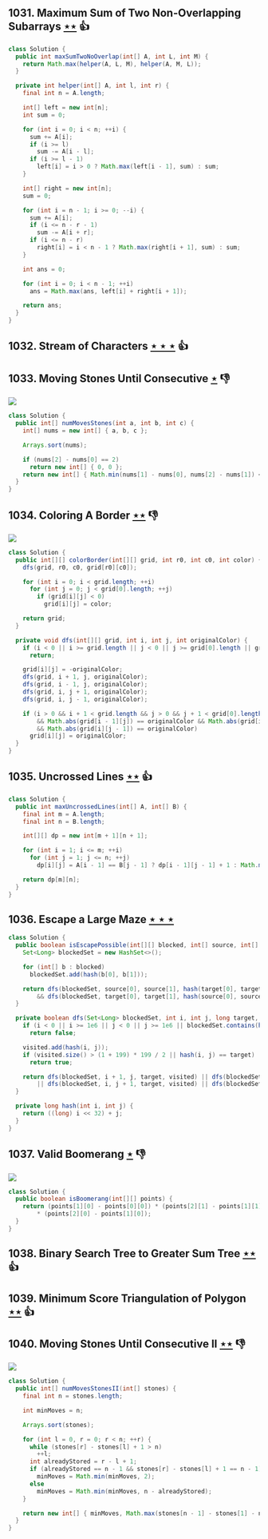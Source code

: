 ## 1031. Maximum Sum of Two Non-Overlapping Subarrays [$\star\star$](https://leetcode.com/problems/maximum-sum-of-two-non-overlapping-subarrays) :thumbsup:

```java
class Solution {
  public int maxSumTwoNoOverlap(int[] A, int L, int M) {
    return Math.max(helper(A, L, M), helper(A, M, L));
  }

  private int helper(int[] A, int l, int r) {
    final int n = A.length;

    int[] left = new int[n];
    int sum = 0;

    for (int i = 0; i < n; ++i) {
      sum += A[i];
      if (i >= l)
        sum -= A[i - l];
      if (i >= l - 1)
        left[i] = i > 0 ? Math.max(left[i - 1], sum) : sum;
    }

    int[] right = new int[n];
    sum = 0;

    for (int i = n - 1; i >= 0; --i) {
      sum += A[i];
      if (i <= n - r - 1)
        sum -= A[i + r];
      if (i <= n - r)
        right[i] = i < n - 1 ? Math.max(right[i + 1], sum) : sum;
    }

    int ans = 0;

    for (int i = 0; i < n - 1; ++i)
      ans = Math.max(ans, left[i] + right[i + 1]);

    return ans;
  }
}
```

## 1032. Stream of Characters [$\star\star\star$](https://leetcode.com/problems/stream-of-characters) :thumbsup:

## 1033. Moving Stones Until Consecutive [$\star$](https://leetcode.com/problems/moving-stones-until-consecutive) :thumbsdown:

![](https://img.shields.io/badge/-Brainteaser-DB4D6D.svg?style=flat-square)

```java
class Solution {
  public int[] numMovesStones(int a, int b, int c) {
    int[] nums = new int[] { a, b, c };

    Arrays.sort(nums);

    if (nums[2] - nums[0] == 2)
      return new int[] { 0, 0 };
    return new int[] { Math.min(nums[1] - nums[0], nums[2] - nums[1]) <= 2 ? 1 : 2, nums[2] - nums[0] - 2 };
  }
}
```

## 1034. Coloring A Border [$\star\star$](https://leetcode.com/problems/coloring-a-border) :thumbsdown:

![](https://img.shields.io/badge/-Depth%20First%20Search-86C166.svg?style=flat-square)

```java
class Solution {
  public int[][] colorBorder(int[][] grid, int r0, int c0, int color) {
    dfs(grid, r0, c0, grid[r0][c0]);

    for (int i = 0; i < grid.length; ++i)
      for (int j = 0; j < grid[0].length; ++j)
        if (grid[i][j] < 0)
          grid[i][j] = color;

    return grid;
  }

  private void dfs(int[][] grid, int i, int j, int originalColor) {
    if (i < 0 || i >= grid.length || j < 0 || j >= grid[0].length || grid[i][j] != originalColor)
      return;

    grid[i][j] = -originalColor;
    dfs(grid, i + 1, j, originalColor);
    dfs(grid, i - 1, j, originalColor);
    dfs(grid, i, j + 1, originalColor);
    dfs(grid, i, j - 1, originalColor);

    if (i > 0 && i + 1 < grid.length && j > 0 && j + 1 < grid[0].length && Math.abs(grid[i + 1][j]) == originalColor
        && Math.abs(grid[i - 1][j]) == originalColor && Math.abs(grid[i][j + 1]) == originalColor
        && Math.abs(grid[i][j - 1]) == originalColor)
      grid[i][j] = originalColor;
  }
}
```

## 1035. Uncrossed Lines [$\star\star$](https://leetcode.com/problems/uncrossed-lines) :thumbsup:

```java
class Solution {
  public int maxUncrossedLines(int[] A, int[] B) {
    final int m = A.length;
    final int n = B.length;

    int[][] dp = new int[m + 1][n + 1];

    for (int i = 1; i <= m; ++i)
      for (int j = 1; j <= n; ++j)
        dp[i][j] = A[i - 1] == B[j - 1] ? dp[i - 1][j - 1] + 1 : Math.max(dp[i - 1][j], dp[i][j - 1]);

    return dp[m][n];
  }
}
```

## 1036. Escape a Large Maze [$\star\star\star$](https://leetcode.com/problems/escape-a-large-maze)

```java
class Solution {
  public boolean isEscapePossible(int[][] blocked, int[] source, int[] target) {
    Set<Long> blockedSet = new HashSet<>();

    for (int[] b : blocked)
      blockedSet.add(hash(b[0], b[1]));

    return dfs(blockedSet, source[0], source[1], hash(target[0], target[1]), new HashSet<>())
        && dfs(blockedSet, target[0], target[1], hash(source[0], source[1]), new HashSet<>());
  }

  private boolean dfs(Set<Long> blockedSet, int i, int j, long target, Set<Long> visited) {
    if (i < 0 || i >= 1e6 || j < 0 || j >= 1e6 || blockedSet.contains(hash(i, j)) || visited.contains(hash(i, j)))
      return false;

    visited.add(hash(i, j));
    if (visited.size() > (1 + 199) * 199 / 2 || hash(i, j) == target)
      return true;

    return dfs(blockedSet, i + 1, j, target, visited) || dfs(blockedSet, i - 1, j, target, visited)
        || dfs(blockedSet, i, j + 1, target, visited) || dfs(blockedSet, i, j - 1, target, visited);
  }

  private long hash(int i, int j) {
    return ((long) i << 32) + j;
  }
}
```

## 1037. Valid Boomerang [$\star$](https://leetcode.com/problems/valid-boomerang) :thumbsdown:

![](https://img.shields.io/badge/-Math-434343.svg?style=flat-square)

```java
class Solution {
  public boolean isBoomerang(int[][] points) {
    return (points[1][0] - points[0][0]) * (points[2][1] - points[1][1]) != (points[1][1] - points[0][1])
        * (points[2][0] - points[1][0]);
  }
}
```

## 1038. Binary Search Tree to Greater Sum Tree [$\star\star$](https://leetcode.com/problems/binary-search-tree-to-greater-sum-tree) :thumbsup:

## 1039. Minimum Score Triangulation of Polygon [$\star\star$](https://leetcode.com/problems/minimum-score-triangulation-of-polygon) :thumbsup:

## 1040. Moving Stones Until Consecutive II [$\star\star$](https://leetcode.com/problems/moving-stones-until-consecutive-ii) :thumbsdown:

![](https://img.shields.io/badge/-Sliding%20Window-1E88A8.svg?style=flat-square)

```java
class Solution {
  public int[] numMovesStonesII(int[] stones) {
    final int n = stones.length;

    int minMoves = n;

    Arrays.sort(stones);

    for (int l = 0, r = 0; r < n; ++r) {
      while (stones[r] - stones[l] + 1 > n)
        ++l;
      int alreadyStored = r - l + 1;
      if (alreadyStored == n - 1 && stones[r] - stones[l] + 1 == n - 1)
        minMoves = Math.min(minMoves, 2);
      else
        minMoves = Math.min(minMoves, n - alreadyStored);
    }

    return new int[] { minMoves, Math.max(stones[n - 1] - stones[1] - n + 2, stones[n - 2] - stones[0] - n + 2) };
  }
}
```
